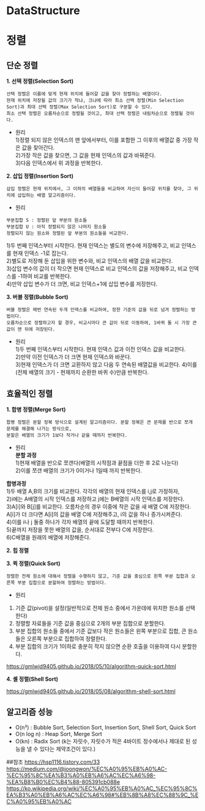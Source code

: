 # DataStructure

# 정렬
## 단순 정렬
**1. 선택 정렬(Selection Sort)**    
```
선택 정렬은 이름에 맞게 현재 위치에 들어갈 값을 찾아 정렬하는 배열이다.    
현재 위치에 저장될 값의 크기가 작냐, 크냐에 따라 최소 선택 정렬(Min Selection Sort)과 최대 선택 정렬(Max Selection Sort)로 구분할 수 있다.    
최소 선택 정렬은 오름차순으로 정렬될 것이고, 최대 선택 정렬은 내림차순으로 정렬될 것이다.    
```
    
- 원리    
1)정렬 되지 않은 인덱스의 맨 앞에서부터, 이를 포함한 그 이후의 배열값 중 가장 작은 값을 찾아간다.      
2)가장 작은 값을 찾으면, 그 값을 현재 인덱스의 값과 바꿔준다.    
3)다음 인덱스에서 위 과정을 반복한다.    
     
**2. 삽입 정렬(Insertion Sort)**    
```
삽입 정렬은 현재 위치에서, 그 이하의 배열들을 비교하여 자신이 들어갈 위치를 찾아, 그 위치에 삽입하는 배열 알고리즘이다.
```
    
- 원리    
```
부분집합 S : 정렬된 앞 부분의 원소들      
부분집합 U : 아직 정렬되지 않은 나머지 원소들     
정렬되지 않는 원소와 정렬된 앞 부분의 원소들을 비교한다.
```

1)두 번째 인덱스부터 시작한다. 현재 인덱스는 별도의 변수에 저장해주고, 비교 인덱스를 현재 인덱스 -1로 잡는다.    
2)별도로 저장해 둔 삽입을 위한 변수와, 비교 인덱스의 배열 값을 비교한다.    
3)삽입 변수의 값이 더 작으면 현재 인덱스로 비교 인덱스의 값을 저장해주고, 비교 인덱스를 -1하여 비교를 반복한다.    
4)만약 삽입 변수가 더 크면, 비교 인덱스+1에 삽입 변수를 저장한다.      
    
**3. 버블 정렬(Bubble Sort)**         
```
버블 정렬은 매번 연속된 두개 인덱스를 비교하여, 정한 기준의 값을 뒤로 넘겨 정렬하는 방법이다.    
오름차순으로 정렬하고자 할 경우, 비교시마다 큰 값이 뒤로 이동하여, 1바퀴 돌 시 가장 큰 값이 맨 뒤에 저장된다.    
```    
     
- 원리    
1)두 번째 인덱스부터 시작한다. 현재 인덱스 값과 이전 인덱스 값을 비교한다.    
2)만약 이전 인덱스가 더 크면 현재 인덱스와 바꾼다.    
3)현재 인덱스가 더 크면 교환하지 않고 다음 두 연속된 배열값을 비교한다.
4)이를 (전체 배열의 크기 - 현재까지 순환한 바퀴 수)만큼 반복한다.    
    
## 효율적인 정렬
**1. 합병 정렬(Merge Sort)**         
```
합병 정렬은 분할 정복 방식으로 설계된 알고리즘이다. 분할 정복은 큰 문제를 반으로 쪼개 문제를 해결해 나가는 방식으로,
분할은 배열의 크기가 1보다 작거나 같을 때까지 반복한다.
```
    
- 원리    
**분할 과정**     
1)현재 배열을 반으로 쪼갠다(배열의 시작점과 끝점을 더한 후 2로 나눈다)    
2)이를 쪼갠 배열의 크기가 0이거나 1일때 까지 반복한다.    
    
**합병과정**    
1)두 배열 A,B의 크기를 비교한다. 각각의 배열의 현재 인덱스를 i,j로 가정하자,   
2)i에는 A배열의 시작 인덱스를 저장하고 j에는 B배열의 시작 인덱스를 저장한다.    
3)A[i]와 B[j]를 비교한다. 오름차순의 경우 이중에 작은 값을 새 배열 C에 저장한다. A[i]가 더 크다면 A[i]의 값을 배열 C에 저장해주고, i의 값을 하나 증가시켜준다.    
4)이를 i나 j 둘중 하나가 각자 배열의 끝에 도달할 때까지 반복한다.    
5)끝까지 저장을 못한 배열의 값을, 순서대로 전부다 C에 저장한다.    
6)C배열을 원래의 배열에 저장해준다.    
    
**2. 힙 정렬**        

**3. 퀵 정렬(Quick Sort)**        
```
정렬한 전체 원소에 대해서 정렬을 수행하지 않고, 기준 값을 중심으로 왼쪽 부분 집합과 오른쪽 부분 집합으로 분할하여 정렬하는 방법이다.
```
    
- 원리    
1) 기준 값(pivot)을 설정(일반적으로 전체 원소 중에서 가운데에 위치한 원소를 선택한다)    
2) 정렬할 자료들을 기준 값을 중심으로 2개의 부분 집합으로 분할한다.    
3) 부분 집합의 원소들 중에서 기준 값보다 작은 원소들은 왼쪽 부분으로 집합, 큰 원소들은 오른쪽 부분으로 집합하여 정렬한다.    
4) 부분 집합의 크기가 1이하로 충분히 작지 않으면 순환 호출을 이용하여 다시 분할한다.    
    
https://gmlwjd9405.github.io/2018/05/10/algorithm-quick-sort.html

**4. 셸 정렬(Shell Sort)**    

https://gmlwjd9405.github.io/2018/05/08/algorithm-shell-sort.html

## 알고리즘 성능
 - O(n²) : Bubble Sort, Selection Sort, Insertion Sort, Shell Sort, Quick Sort
 - O(n log n) : Heap Sort, Merge Sort
 - O(kn) : Radix Sort (k는 자릿수, 자릿수가 적은 4바이트 정수에서나 제대로 된 성능을 낼 수 있다는 제약조건이 있다.)

##참조
https://hsp1116.tistory.com/33
https://medium.com/@joongwon/%EC%A0%95%EB%A0%AC-%EC%95%8C%EA%B3%A0%EB%A6%AC%EC%A6%98-%EA%B8%B0%EC%B4%88-805391cb088e
https://ko.wikipedia.org/wiki/%EC%A0%95%EB%A0%AC_%EC%95%8C%EA%B3%A0%EB%A6%AC%EC%A6%98#%EB%8B%A8%EC%88%9C_%EC%A0%95%EB%A0%AC
